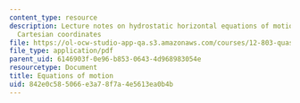 ```yaml
---
content_type: resource
description: Lecture notes on hydrostatic horizontal equations of motion in local
  Cartesian coordinates
file: https://ol-ocw-studio-app-qa.s3.amazonaws.com/courses/12-803-quasi-balanced-circulations-in-oceans-and-atmospheres-fall-2009/842e0c585066e3a78f7a4e5613ea0b4b_MIT12_803F09_lec03.pdf
file_type: application/pdf
parent_uid: 6146903f-0e96-b853-0643-4d968983054e
resourcetype: Document
title: Equations of motion
uid: 842e0c58-5066-e3a7-8f7a-4e5613ea0b4b
---
```

